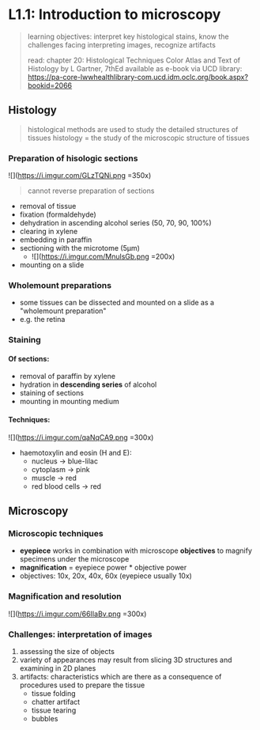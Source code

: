 # L1.1: Introduction to microscopy

> learning objectives: interpret key histological stains, know the challenges facing interpreting images, recognize artifacts
>
> read: chapter 20: Histological Techniques Color Atlas and Text of Histology by L Gartner, 7thEd available as e-book via UCD library:  https://pa-core-lwwhealthlibrary-com.ucd.idm.oclc.org/book.aspx?bookid=2066

## Histology
> histological methods are used to study the detailed structures of tissues
> histology = the study of the microscopic structure of tissues

### Preparation of hisologic sections
![](https://i.imgur.com/GLzTQNi.png =350x)
> cannot reverse preparation of sections
- removal of tissue
- fixation (formaldehyde)
- dehydration in ascending alcohol series (50, 70, 90, 100%)
- clearing in xylene
- embedding in paraffin
- sectioning with the microtome (5μm)
    - ![](https://i.imgur.com/MnulsGb.png =200x)
- mounting on a slide

### Wholemount preparations
- some tissues can be dissected and mounted on a slide as a "wholemount preparation"
- e.g. the retina

### Staining
#### Of sections:
- removal of paraffin by xylene
- hydration in **descending series** of alcohol
- staining of sections
- mounting in mounting medium
#### Techniques:
![](https://i.imgur.com/qaNqCA9.png =300x)
- haemotoxylin and eosin (H and E):
    - nucleus → blue-lilac
    - cytoplasm → pink
    - muscle → red
    - red blood cells → red

## Microscopy
### Microscopic techniques
- **eyepiece** works in combination with microscope **objectives** to magnify specimens under the microscope
- **magnification** = eyepiece power * objective power
- objectives: 10x, 20x, 40x, 60x (eyepiece usually 10x)
### Magnification and resolution
![](https://i.imgur.com/66IIaBv.png =300x)
### Challenges: interpretation of images
1. assessing the size of objects
2. variety of appearances may result from slicing 3D structures and examining in 2D planes
3. artifacts: characteristics which are there as a consequence of procedures used to prepare the tissue
    - tissue folding
    - chatter artifact
    - tissue tearing
    - bubbles
